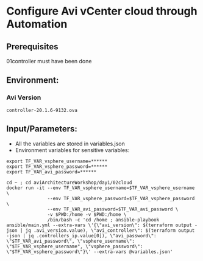 # Configure Avi vCenter cloud through Automation

## Prerequisites

01controller must have been done

## Environment:

### Avi Version
```
controller-20.1.6-9132.ova
```

## Input/Parameters:
- All the variables are stored in variables.json
- Environment variables for sensitive variables:
```
export TF_VAR_vsphere_username=******
export TF_VAR_vsphere_password=******
export TF_VAR_avi_password=******
```


```
cd ~ ; cd aviArchitectureWorkshop/day1/02cloud
docker run -it --env TF_VAR_vsphere_username=$TF_VAR_vsphere_username \
               --env TF_VAR_vsphere_password=$TF_VAR_vsphere_password \
               --env TF_VAR_avi_password=$TF_VAR_avi_password \
               -v $PWD:/home -v $PWD:/home \
               /bin/bash -c 'cd /home ; ansible-playbook ansible/main.yml --extra-vars \'{\"avi_version\": $(terraform output -json | jq .avi_version.value), \"avi_controller\": $(terraform output -json | jq .controllers_ip.value[0]), \"avi_password\": \"$TF_VAR_avi_password\", \"vsphere_username\": \"$TF_VAR_vsphere_username", \"vsphere_password\": \"$TF_VAR_vsphere_password\"}\' --extra-vars @variables.json'
```